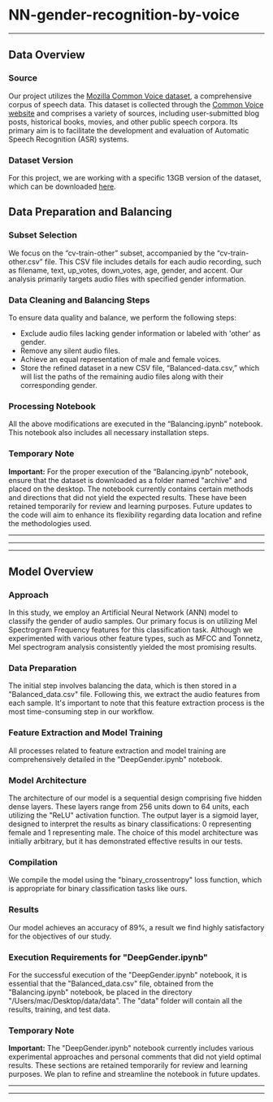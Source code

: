 # NN-gender-recognition-by-voice
---

## Data Overview

### Source
Our project utilizes the [Mozilla Common Voice dataset](https://www.kaggle.com/datasets/mozillaorg/common-voice), a comprehensive corpus of speech data. This dataset is collected through the [Common Voice website](http://voice.mozilla.org/) and comprises a variety of sources, including user-submitted blog posts, historical books, movies, and other public speech corpora. Its primary aim is to facilitate the development and evaluation of Automatic Speech Recognition (ASR) systems.

### Dataset Version
For this project, we are working with a specific 13GB version of the dataset, which can be downloaded [here](https://www.kaggle.com/datasets/mozillaorg/common-voice).

## Data Preparation and Balancing

### Subset Selection
We focus on the “cv-train-other” subset, accompanied by the “cv-train-other.csv” file. This CSV file includes details for each audio recording, such as filename, text, up_votes, down_votes, age, gender, and accent. Our analysis primarily targets audio files with specified gender information.

### Data Cleaning and Balancing Steps
To ensure data quality and balance, we perform the following steps:
- Exclude audio files lacking gender information or labeled with 'other' as gender.
- Remove any silent audio files.
- Achieve an equal representation of male and female voices.
- Store the refined dataset in a new CSV file, “Balanced-data.csv,” which will list the paths of the remaining audio files along with their corresponding gender.

### Processing Notebook
All the above modifications are executed in the “Balancing.ipynb” notebook. This notebook also includes all necessary installation steps.

### Temporary Note
**Important:** For the proper execution of the “Balancing.ipynb” notebook, ensure that the dataset is downloaded as a folder named "archive" and placed on the desktop. The notebook currently contains certain methods and directions that did not yield the expected results. These have been retained temporarily for review and learning purposes. Future updates to the code will aim to enhance its flexibility regarding data location and refine the methodologies used.

---

---

---

## Model Overview

### Approach
In this study, we employ an Artificial Neural Network (ANN) model to classify the gender of audio samples. Our primary focus is on utilizing Mel Spectrogram Frequency features for this classification task. Although we experimented with various other feature types, such as MFCC and Tonnetz, Mel spectrogram analysis consistently yielded the most promising results.

### Data Preparation
The initial step involves balancing the data, which is then stored in a "Balanced_data.csv" file. Following this, we extract the audio features from each sample. It's important to note that this feature extraction process is the most time-consuming step in our workflow.

### Feature Extraction and Model Training
All processes related to feature extraction and model training are comprehensively detailed in the "DeepGender.ipynb" notebook.

### Model Architecture
The architecture of our model is a sequential design comprising five hidden dense layers. These layers range from 256 units down to 64 units, each utilizing the "ReLU" activation function. The output layer is a sigmoid layer, designed to interpret the results as binary classifications: 0 representing female and 1 representing male. The choice of this model architecture was initially arbitrary, but it has demonstrated effective results in our tests.

### Compilation
We compile the model using the "binary_crossentropy" loss function, which is appropriate for binary classification tasks like ours.

### Results
Our model achieves an accuracy of 89%, a result we find highly satisfactory for the objectives of our study.

### Execution Requirements for "DeepGender.ipynb"
For the successful execution of the "DeepGender.ipynb" notebook, it is essential that the "Balanced_data.csv" file, obtained from the "Balancing.ipynb" notebook, be placed in the directory "/Users/mac/Desktop/data/data". The "data" folder will contain all the results, training, and test data.

### Temporary Note
**Important:** The "DeepGender.ipynb" notebook currently includes various experimental approaches and personal comments that did not yield optimal results. These sections are retained temporarily for review and learning purposes. We plan to refine and streamline the notebook in future updates.

---


---
